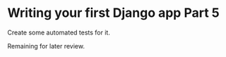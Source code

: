 # Writing your first Django app Part 5
Create some automated tests for it.

Remaining for later review.
